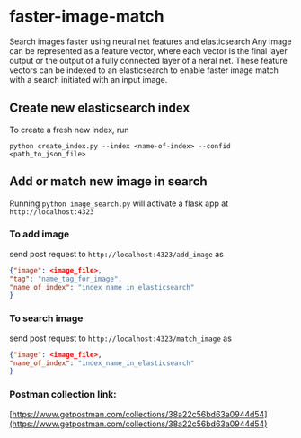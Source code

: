 # faster-image-match
Search images faster using neural net features and elasticsearch
Any image can be represented as a feature vector, where each vector is the final layer output or the output of a fully connected layer of a neral net.
These feature vectors can be indexed to an elasticsearch to enable faster image match with a search initiated with an input image.
## Create new elasticsearch index
To create a fresh new index, run

``` python create_index.py --index <name-of-index> --confid <path_to_json_file> ```

## Add or match new image in search
Running ``` python image_search.py ``` will activate a flask app at ```http://localhost:4323```

### To add image 

send post request to ```http://localhost:4323/add_image``` as
```json
{"image": <image_file>,
"tag": "name_tag_for_image",
"name_of_index": "index_name_in_elasticsearch"
}
```

### To search image

send post request to ```http://localhost:4323/match_image``` as
```json
{"image": <image_file>,
"name_of_index": "index_name_in_elasticsearch"
}
```

### Postman collection link:
[https://www.getpostman.com/collections/38a22c56bd63a0944d54](https://www.getpostman.com/collections/38a22c56bd63a0944d54)
